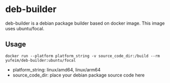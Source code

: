 # deb-builder
deb-builder is a debian package builder based on docker image. This image uses ubuntu/focal.

## Usage
`docker run --platform platform_string -v source_code_dir:/build --rm yufeim/deb-builder:ubuntu/focal`
- platform_string: linux/amd64, linux/arm64
- source_code_dir: place your debian package source code here
